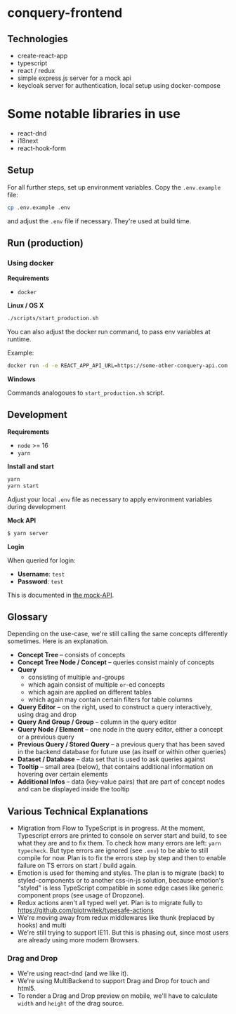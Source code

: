 # conquery-frontend

## Technologies

- create-react-app
- typescript
- react / redux
- simple express.js server for a mock api
- keycloak server for authentication, local setup using docker-compose

# Some notable libraries in use
- react-dnd
- i18next
- react-hook-form

## Setup

For all further steps, set up environment variables. Copy the `.env.example` file:

```bash
cp .env.example .env
```

and adjust the `.env` file if necessary. They're used at build time.

## Run (production)

### Using docker

**Requirements**

- `docker`

**Linux / OS X**

```bash
./scripts/start_production.sh
```

You can also adjust the docker run command, to pass env variables at runtime.

Example:

```bash
docker run -d -e REACT_APP_API_URL=https://some-other-conquery-api.com -p 8000:8000 -name frontend frontend
```

**Windows**

Commands analogoues to `start_production.sh` script.

## Development

**Requirements**

- `node` >= 16
- `yarn`

**Install and start**

```bash
yarn
yarn start
```

Adjust your local `.env` file as necessary to apply environment variables during development

**Mock API**

```bash
$ yarn server
```

**Login**

When queried for login:

- **Username**: `test`
- **Password**: `test`

This is documented in [the mock-API](https://github.com/bakdata/conquery/blob/develop/frontend/mock-api/index.js).

## Glossary

Depending on the use-case, we're still calling the same concepts differently sometimes. Here is an explanation.

- **Concept Tree** – consists of concepts
- **Concept Tree Node / Concept** – queries consist mainly of concepts
- **Query**
  - consisting of multiple `and`-groups
  - which again consist of multiple `or`-ed concepts
  - which again are applied on different tables
  - which again may contain certain filters for table columns
- **Query Editor** – on the right, used to construct a query interactively, using drag and drop
- **Query And Group / Group** – column in the query editor
- **Query Node / Element** – one node in the query editor, either a concept or a previous query
- **Previous Query / Stored Query** – a previous query that has been saved in the backend database for future use (as itself or within other queries)
- **Dataset / Database** – data set that is used to ask queries against
- **Tooltip** – small area (below), that contains additional information on hovering over certain elements
- **Additional Infos** – data (key-value pairs) that are part of concept nodes and can be displayed inside the tooltip

## Various Technical Explanations

- Migration from Flow to TypeScript is in progress. At the moment, Typescript errors are printed to console on server start and build, to see what they are and to fix them. To check how many errors are left: `yarn typecheck`. But type errors are ignored (see `.env`) to be able to still compile for now. Plan is to fix the errors step by step and then to enable failure on TS errors on start / build again.
- Emotion is used for theming and styles. The plan is to migrate (back) to styled-components or to another css-in-js solution, because emotion's "styled" is less TypeScript compatible in some edge cases like generic component props (see usage of Dropzone).
- Redux actions aren't all typed well yet. Plan is to migrate fully to https://github.com/piotrwitek/typesafe-actions
- We're moving away from redux middlewares like thunk (replaced by hooks) and multi 
- We're still trying to support IE11. But this is phasing out, since most users are already using more modern Browsers.

### Drag and Drop

- We're using react-dnd (and we like it).
- We're using MultiBackend to support Drag and Drop for touch and html5.
- To render a Drag and Drop preview on mobile, we'll have to calculate `width` and `height` of the drag source.

